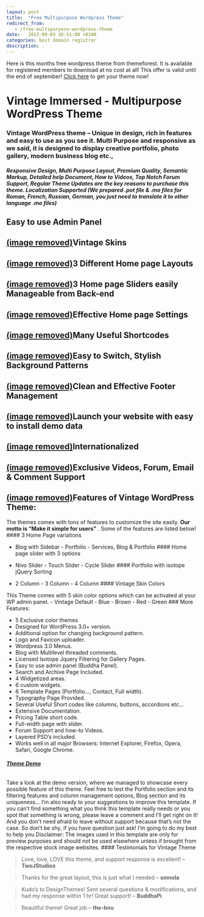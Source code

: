 ```yaml
---
layout: post
title:  "Free Multipurpose Wordpress Theme"
redirect_from:
   - /free-multipurpose-wordpress-theme
date:   2013-09-03 16:51:08 +0100
categories: best domain registrar
description: .
---
```


Here is this months free wordpress theme from themeforest. It is available for registered members to download at no cost at all! This offer is valid until the end of september! [Click here](http://themeforest.net/item/vintage-immersed-multipurpose-wordpress-theme/2866563?WT.ac=free_file&WT.seg_1=free_file&WT.z_author=designthemes&ref=bigideaguy "Vintage Immersed - Multipurpose WordPress Theme") to get your theme now!

Vintage Immersed - Multipurpose WordPress Theme
===============================================

### Vintage WordPress theme – Unique in design, rich in features and easy to use as you see it. Multi Purpose and responsive as we said, it is designed to display creative portfolio, photo gallery, modern business blog etc.,

##### Responsive Design, Multi Purpose Layout, Premium Quality, Semantic Markup, Detailed help Document, How to Videos, Top Notch Forum Support, Regular Theme Updates are the key reasons to purchase this theme. Localization Supported (We prepared .pot file & .mo files for Roman, French, Russian, German, you just need to translate it to other language .mo files)

Easy to use Admin Panel
-----------------------

 [(image removed)](http://markustenghamn.com/wp-content/uploads/2013/09/buddha-panel.jpg)Vintage Skins
-------------

 [(image removed)](http://markustenghamn.com/wp-content/uploads/2013/09/color-schemes.jpg)3 Different Home page Layouts
-----------------------------

 [(image removed)](http://markustenghamn.com/wp-content/uploads/2013/09/hp-layouts.jpg)3 Home page Sliders easily Manageable from Back-end
---------------------------------------------------

 [(image removed)](http://markustenghamn.com/wp-content/uploads/2013/09/slider-options.jpg)Effective Home page Settings
----------------------------

 [(image removed)](http://markustenghamn.com/wp-content/uploads/2013/09/hp-settings.jpg)Many Useful Shortcodes
----------------------

 [(image removed)](http://markustenghamn.com/wp-content/uploads/2013/09/shortcodes.jpg)Easy to Switch, Stylish Background Patterns
-------------------------------------------

 [(image removed)](http://markustenghamn.com/wp-content/uploads/2013/09/patterns.jpg)Clean and Effective Footer Management
-------------------------------------

 [(image removed)](http://markustenghamn.com/wp-content/uploads/2013/09/footer.jpg)Launch your website with easy to install demo data
--------------------------------------------------

 [(image removed)](http://markustenghamn.com/wp-content/uploads/2013/09/dummy-data.jpg)Internationalized
-----------------

 [(image removed)](http://markustenghamn.com/wp-content/uploads/2013/09/global.jpg)Exclusive Videos, Forum, Email & Comment Support
------------------------------------------------

 [(image removed)](http://markustenghamn.com/wp-content/uploads/2013/09/support.jpg)Features of Vintage WordPress Theme:
------------------------------------

 The themes comes with tons of features to customize the site easily.  **Our motto is “Make it simple for users”** . Some of the features are listed below! #### 3 Home Page variations

 - Blog with Sidebar - Portfolio - Services, Blog & Portfolio #### Home page slider with 3 options

 - Nivo Slider - Touch Slider - Cycle Slider #### Portfolio with isotope jQuery Sorting

 - 2 Column - 3 Column - 4 Column #### Vintage Skin Colors

 This Theme comes with 5 skin color options which can be activated at your WP admin panel. - Vintage Default - Blue - Brown - Red - Green ### More Features:

- 5 Exclusive color themes
- Designed for WordPress 3.0+ version.
- Additional option for changing background pattern.
- Logo and Favicon uploader.
- Wordpress 3.0 Menus.
- Blog with Multilevel threaded comments.
- Licensed Isotope Jquery Filtering for Gallery Pages.
- Easy to use admin panel (Buddha Panel).
- Search and Archive Page Included.
- 4 Widgetized areas.
- 6 custom widgets.
- 6 Template Pages (Portfolio…, Contact, Full width).
- Typography Page Provided.
- Several Useful Short codes like columns, buttons, accordions etc…
- Extensive Documentation.
- Pricing Table short code.
- Full-width page with slider.
- Forum Support and how-to Videos.
- Layered PSD’s included.
- Works well in all major Browsers: Internet Explorer, Firefox, Opera, Safari, Google Chrome.
 
###### **[Theme Demo](http://bit.ly/vintage_demo)**

 Take a look at the demo version, where we managed to showcase every possible feature of this theme. Feel free to test the Portfolio section and its filtering features and column management options, Blog section and its uniqueness… I’m also ready to your suggestions to improve this template. If you can’t find something what you think this template really needs or you spot that something is wrong, please leave a comment and I’ll get right on it! And you don’t need afraid to leave without support because that’s not the case. So don’t be shy, if you have question just ask! I’m going to do my best to help you Disclaimer: The images used in this template are only for preview purposes and should not be used elsewhere unless if brought from the respective stock image websites. #### Testimonials for Vintage Theme

> Love, love, LOVE this theme, and support response is excellent! – **TwoJStudios**

> Thanks for the great layout, this is just what I needed – **smnola**

> Kudo’s to DesignThemes! Sent several questions & modifications, and had my response within 1 hr! Great support! – **BuddhaPi**

> Beautiful theme! Great job – **the-bnu**
